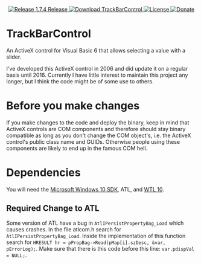 <p align=center>
  <a href="https://github.com/TimoKunze/TrackBarControl/releases/tag/1.7.4">
    <img alt="Release 1.7.4 Release" src="https://img.shields.io/badge/release-1.7.4-0688CB.svg">
  </a>
  <a href="https://github.com/TimoKunze/TrackBarControl/releases">
    <img alt="Download TrackBarControl" src="https://img.shields.io/badge/download-latest-0688CB.svg">
  </a>
  <a href="https://github.com/TimoKunze/TrackBarControl/blob/master/LICENSE">
    <img alt="License" src="https://img.shields.io/badge/license-MIT-0688CB.svg">
  </a>
  <a href="https://www.paypal.com/xclick/business=TKunze71216%40gmx.de&item_name=TrackBarControl&no_shipping=1&tax=0&currency_code=EUR">
    <img alt="Donate" src="https://img.shields.io/badge/%24-donate-E44E4A.svg">
  </a>
</p>

# TrackBarControl
An ActiveX control for Visual Basic 6 that allows selecting a value with a slider.

I've developed this ActiveX control in 2006 and did update it on a regular basis until 2016. Currently I have little interest to maintain this project any longer, but I think the code might be of some use to others.

# Before you make changes
If you make changes to the code and deploy the binary, keep in mind that ActiveX controls are COM components and therefore should stay binary compatible as long as you don't change the COM object's, i.e. the ActiveX control's public class name and GUIDs. Otherwise people using these components are likely to end up in the famous COM hell.

# Dependencies
You will need the [Microsoft Windows 10 SDK](https://developer.microsoft.com/en-us/windows/downloads/windows-10-sdk), ATL, and [WTL 10](https://sourceforge.net/projects/wtl/).

## Required Change to ATL
Some version of ATL have a bug in ```AtlIPersistPropertyBag_Load``` which causes crashes. In the file atlcom.h search for ```AtlIPersistPropertyBag_Load```. Inside the implementation of this function search for ```HRESULT hr = pPropBag->Read(pMap[i].szDesc, &var, pErrorLog);```. Make sure that there is this code before this line: ```var.pdispVal = NULL;```.
